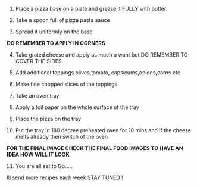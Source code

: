 1) Place a pizza base on a plate and grease it FULLY with butter

2) Take a spoon full of pizza pasta sauce 

3) Spread it uniformly on the base 

**DO REMEMBER TO APPLY IN CORNERS**

4) Take grated cheese and apply as much u want but DO REMEMBER TO COVER THE SIDES.

5) Add additional toppings olives,tomato, capsicums,onions,corns etc

6) Make fine chopped slices of the toppings 

7) Take an oven tray 

8) Apply a foil paper on the whole surface of the tray

9) Place the pizza on the tray

10) Put the tray in 180 degree preheated oven for 10 mins and if the cheese melts already then switch of the oven

**FOR THE FINAL IMAGE CHECK THE FINAL FOOD IMAGES TO HAVE AN IDEA HOW WILL IT LOOK**

11) You are all set to Go.....
 
 Ill send more recipes each week STAY TUNED !